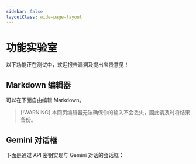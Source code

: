 ```yaml
---
sidebar: false
layoutClass: wide-page-layout
---
```



# 功能实验室

以下功能正在测试中，欢迎报告漏洞及提出宝贵意见！

## Markdown 编辑器

可以在下面自由编辑 Markdown。

> [!WARNING] 本网页编辑器无法确保你的输入不会丢失，因此请及时将结果备份。

<ClientOnly>
  <MarkdownPlayground title="Akademia Markdown编辑器" />
</ClientOnly>

## Gemini 对话框

下面是通过 API 密钥实现与 Gemini 对话的会话框：

<GeminiChat />

<AudioPlayer />